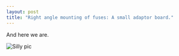 ```yaml
---
layout: post
title: "Right angle mounting of fuses: A small adaptor board."
---
```


And here we are.

![Silly pic](/capnkernel.github.io/assets/Selection_068.png)

